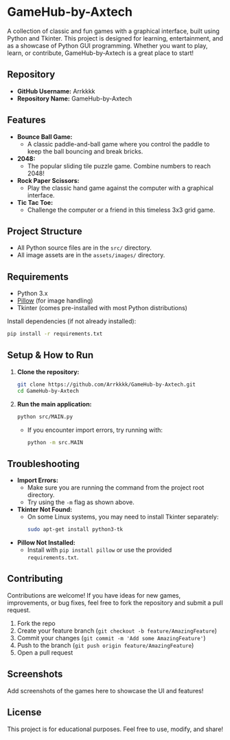 # GameHub-by-Axtech

A collection of classic and fun games with a graphical interface, built using Python and Tkinter. This project is designed for learning, entertainment, and as a showcase of Python GUI programming. Whether you want to play, learn, or contribute, GameHub-by-Axtech is a great place to start!

## Repository
- **GitHub Username:** Arrkkkk
- **Repository Name:** GameHub-by-Axtech

## Features
- **Bounce Ball Game:**
  - A classic paddle-and-ball game where you control the paddle to keep the ball bouncing and break bricks.
- **2048:**
  - The popular sliding tile puzzle game. Combine numbers to reach 2048!
- **Rock Paper Scissors:**
  - Play the classic hand game against the computer with a graphical interface.
- **Tic Tac Toe:**
  - Challenge the computer or a friend in this timeless 3x3 grid game.

## Project Structure
- All Python source files are in the `src/` directory.
- All image assets are in the `assets/images/` directory.

## Requirements
- Python 3.x
- [Pillow](https://python-pillow.org/) (for image handling)
- Tkinter (comes pre-installed with most Python distributions)

Install dependencies (if not already installed):
```sh
pip install -r requirements.txt
```

## Setup & How to Run
1. **Clone the repository:**
   ```sh
   git clone https://github.com/Arrkkkk/GameHub-by-Axtech.git
   cd GameHub-by-Axtech
   ```
2. **Run the main application:**
   ```sh
   python src/MAIN.py
   ```
   - If you encounter import errors, try running with:
     ```sh
     python -m src.MAIN
     ```

## Troubleshooting
- **Import Errors:**
  - Make sure you are running the command from the project root directory.
  - Try using the `-m` flag as shown above.
- **Tkinter Not Found:**
  - On some Linux systems, you may need to install Tkinter separately:
    ```sh
    sudo apt-get install python3-tk
    ```
- **Pillow Not Installed:**
  - Install with `pip install pillow` or use the provided `requirements.txt`.

## Contributing
Contributions are welcome! If you have ideas for new games, improvements, or bug fixes, feel free to fork the repository and submit a pull request.

1. Fork the repo
2. Create your feature branch (`git checkout -b feature/AmazingFeature`)
3. Commit your changes (`git commit -m 'Add some AmazingFeature'`)
4. Push to the branch (`git push origin feature/AmazingFeature`)
5. Open a pull request

## Screenshots
Add screenshots of the games here to showcase the UI and features!

## License
This project is for educational purposes. Feel free to use, modify, and share! 